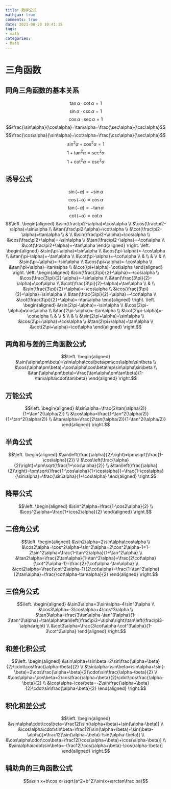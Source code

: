 ```yaml
---
title: 数学公式
mathjax: true
comments: true
date: 2021-08-20 10:41:15
tags:
- math
categories:
- Math
---
```


# 三角函数
## 同角三角函数的基本关系
$$\tan\alpha\cdot\cot\alpha=1$$
$$\sin\alpha\cdot\csc\alpha=1$$
$$\cos\alpha\cdot\sec\alpha=1$$
$$\frac{\sin\alpha}{\cos\alpha}=\tan\alpha=\frac{\sec\alpha}{\csc\alpha}$$
$$\frac{\cos\alpha}{\sin\alpha}=\cot\alpha=\frac{\csc\alpha}{\sec\alpha}$$
$$\sin^2\alpha+\cos^2\alpha=1$$
$$1+\tan^2\alpha=\sec^2\alpha$$
$$1+\cot^2\alpha=\csc^2\alpha$$
## 诱导公式
$$\sin(-\alpha)=-\sin\alpha$$
$$\cos(-\alpha)=\cos\alpha$$
$$\tan(-\alpha)=-\tan\alpha$$
$$\cot(-\alpha)=\cot\alpha$$
$$\left. \begin{aligned} &\sin(\frac\pi2-\alpha)=\cos\alpha \\ &\cos(\frac\pi2-\alpha)=\sin\alpha \\ &\tan(\frac\pi2-\alpha)=\cot\alpha \\ &\cot(\frac\pi2-\alpha)=\tan\alpha \\ & \\ &\sin(\frac\pi2+\alpha)=\cos\alpha \\ &\cos(\frac\pi2+\alpha)=-\sin\alpha \\ &\tan(\frac\pi2+\alpha)=-\cot\alpha \\ &\cot(\frac\pi2+\alpha)=-\tan\alpha \end{aligned} \right.
 \left. \begin{aligned} &\sin(\pi-\alpha)=\sin\alpha \\ &\cos(\pi-\alpha)=-\cos\alpha \\ &\tan(\pi-\alpha)=-\tan\alpha \\ &\cot(\pi-\alpha)=-\cot\alpha \\ & \\ & \\ & \\ &\sin(\pi+\alpha)=-\sin\alpha \\ &\cos(\pi+\alpha)=-\cos\alpha \\ &\tan(\pi+\alpha)=\tan\alpha \\ &\cot(\pi+\alpha)=\cot\alpha \end{aligned} \right.
 \left. \begin{aligned} &\sin(\frac{3\pi}{2}-\alpha)=-\cos\alpha \\ &\cos(\frac{3\pi}{2}-\alpha)=-\sin\alpha \\ &\tan(\frac{3\pi}{2}-\alpha)=\cot\alpha \\ &\cot(\frac{3\pi}{2}-\alpha)=\tan\alpha \\ & \\ &\sin(\frac{3\pi}{2}+\alpha)=-\cos\alpha \\ &\cos(\frac{3\pi}{2}+\alpha)=\sin\alpha \\ &\tan(\frac{3\pi}{2}+\alpha)=-\cot\alpha \\ &\cot(\frac{3\pi}{2}+\alpha)=-\tan\alpha \end{aligned} \right.
\left. \begin{aligned} &\sin(2\pi-\alpha)=-\sin\alpha \\ &\cos(2\pi-\alpha)=\cos\alpha \\ &\tan(2\pi-\alpha)=-\tan\alpha \\ &\cot(2\pi-\alpha)=-\cot\alpha \\ & \\ & \\ & \\ &\sin(2\pi+\alpha)=\sin\alpha \\ &\cos(2\pi+\alpha)=\cos\alpha \\ &\tan(2\pi+\alpha)=\tan\alpha \\ &\cot(2\pi+\alpha)=\cot\alpha \end{aligned} \right.$$
## 两角和与差的三角函数公式
$$\left. \begin{aligned} &\sin(\alpha\pm\beta)=\sin\alpha\cos\beta\pm\cos\alpha\sin\beta \\ &\cos(\alpha\pm\beta)=\cos\alpha\cos\beta\mp\sin\alpha\sin\beta \\ &\tan(\alpha\pm\beta)=\frac{\tan\alpha\pm\tan\beta}{1-\tan\alpha\cdot\tan\beta} \end{aligned} \right.$$

## 万能公式
$$\left. \begin{aligned} &\sin\alpha=\frac{2\tan(\alpha/2)}{1+\tan^2(\alpha/2)} \\ &\cos\alpha=\frac{1-\tan^2(\alpha/2)}{1+\tan^2(\alpha/2)} \\ &\tan\alpha=\frac{2\tan(\alpha/2)}{1-\tan^2(\alpha/2)} \end{aligned} \right.$$

## 半角公式
$$\left. \begin{aligned} &\sin\left(\frac{\alpha}{2}\right)=\pm\sqrt{\frac{1-\cos\alpha}{2}} \\ &\cos\left(\frac{\alpha}{2}\right)=\pm\sqrt{\frac{1+\cos\alpha}{2}} \\ &\tan\left(\frac{\alpha}{2}\right)=\pm\sqrt{\frac{1-\cos\alpha}{1+\cos\alpha}}=\frac{1-\cos\alpha}{\sin\alpha}=\frac{\sin\alpha}{1+\cos\alpha} \end{aligned} \right.$$

## 降幂公式
$$\left. \begin{aligned} &\sin^2\alpha=\frac{1-\cos2\alpha}{2} \\ &\cos^2\alpha=\frac{1+\cos2\alpha}{2} \end{aligned} \right.$$

## 二倍角公式
$$\left. \begin{aligned} &\sin2\alpha=2\sin\alpha\cos\alpha \\ &\cos2\alpha=\cos^2\alpha-\sin^2\alpha=2\cos^2\alpha-1=1-2\sin^2\alpha=\frac{1-\tan^2\alpha}{1+\tan^2\alpha} \\ &\tan2\alpha=\frac{2\tan\alpha}{1-\tan^2\alpha}=\frac{2\cot\alpha}{\cot^2\alpha-1}=\frac{2}{\cot\alpha-\tan\alpha} \\ &\cot2\alpha=\frac{\cot^2\alpha-1}{2\cot\alpha}=\frac{1-\tan^2\alpha}{2\tan\alpha}=\frac{\cot\alpha-\tan\alpha}{2} \end{aligned} \right.$$

## 三倍角公式
$$\left. \begin{aligned} &\sin3\alpha=3\sin\alpha-4\sin^3\alpha \\ &\cos3\alpha=-3\cos\alpha+4\cos^3\alpha \\ &\tan3\alpha=\frac{3\tan\alpha-\tan^3\alpha}{1-3\tan^2\alpha}=\tan\alpha\tan\left(\frac\pi3+\alpha\right)\tan\left(\frac\pi3-\alpha\right) \\ &\cot3\alpha=\frac{3\cot\alpha-\cot^3\alpha}{1-3\cot^2\alpha} \end{aligned} \right.$$

## 和差化积公式
$$\left. \begin{aligned} &\sin\alpha+\sin\beta=2\sin\frac{\alpha+\beta}{2}\cdot\cos\frac{\alpha-\beta}{2} \\ &\sin\alpha-\sin\beta=\sin\alpha+\sin(-\beta)=2\cos\frac{\alpha+\beta}{2}\cdot\sin\frac{\alpha-\beta}{2} \\ &\cos\alpha+\cos\beta=2\cos\frac{\alpha+\beta}{2}\cdot\cos\frac{\alpha-\beta}{2} \\ &\cos\alpha-\cos\beta=-2\sin\frac{\alpha+\beta}{2}\cdot\sin\frac{\alpha-\beta}{2} \end{aligned} \right.$$

##  积化和差公式
$$\left. \begin{aligned} &\sin\alpha\cdot\cos\beta=\frac12[\sin(\alpha+\beta)+\sin(\alpha-\beta)] \\ &\cos\alpha\cdot\sin\beta=\frac12[\sin(\alpha+\beta)+\sin(\beta-\alpha)]=\frac12[\sin(\alpha+\beta)-\sin(\alpha-\beta)] \\ &\cos\alpha\cdot\cos\beta=\frac12[\cos(\alpha+\beta)+\cos(\alpha-\beta)] \\ &\sin\alpha\cdot\sin\beta=-\frac12[\cos(\alpha+\beta)-\cos(\alpha-\beta)] \end{aligned} \right.$$

## 辅助角的三角函数公式
$$a\sin x+b\cos x=\sqrt{a^2+b^2}\sin(x+\arctan\frac ba)$$
